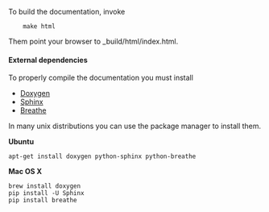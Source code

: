 To build the documentation, invoke
```
	make html
```
Them point your browser to \_build/html/index.html.


#### External dependencies
To properly compile the documentation you must install

- [Doxygen](http://www.stack.nl/~dimitri/doxygen/)
- [Sphinx](http://www.sphinx-doc.org)
- [Breathe](https://breathe.readthedocs.org)

In many unix distributions you can use the package manager to install them.

**Ubuntu**
```
apt-get install doxygen python-sphinx python-breathe
```
**Mac OS X**
```
brew install doxygen
pip install -U Sphinx
pip install breathe
```
